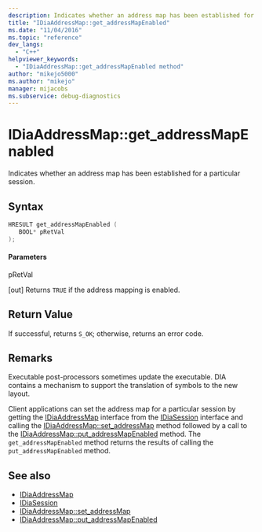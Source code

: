 ```yaml
---
description: Indicates whether an address map has been established for a particular session.
title: "IDiaAddressMap::get_addressMapEnabled"
ms.date: "11/04/2016"
ms.topic: "reference"
dev_langs:
  - "C++"
helpviewer_keywords:
  - "IDiaAddressMap::get_addressMapEnabled method"
author: "mikejo5000"
ms.author: "mikejo"
manager: mijacobs
ms.subservice: debug-diagnostics
---
```


# IDiaAddressMap::get_addressMapEnabled

Indicates whether an address map has been established for a particular session.

## Syntax

```c++
HRESULT get_addressMapEnabled ( 
   BOOL* pRetVal
);
```

#### Parameters

pRetVal

[out] Returns `TRUE` if the address mapping is enabled.

## Return Value

If successful, returns `S_OK`; otherwise, returns an error code.

## Remarks

Executable post-processors sometimes update the executable. DIA contains a mechanism to support the translation of symbols to the new layout.

Client applications can set the address map for a particular session by getting the [IDiaAddressMap](../../debugger/debug-interface-access/idiaaddressmap.md) interface from the [IDiaSession](../../debugger/debug-interface-access/idiasession.md) interface and calling the [IDiaAddressMap::set_addressMap](../../debugger/debug-interface-access/idiaaddressmap-set-addressmap.md) method followed by a call to the [IDiaAddressMap::put_addressMapEnabled](../../debugger/debug-interface-access/idiaaddressmap-put-addressmapenabled.md) method. The `get_addressMapEnabled` method returns the results of calling the `put_addressMapEnabled` method.

## See also

- [IDiaAddressMap](../../debugger/debug-interface-access/idiaaddressmap.md)
- [IDiaSession](../../debugger/debug-interface-access/idiasession.md)
- [IDiaAddressMap::set_addressMap](../../debugger/debug-interface-access/idiaaddressmap-set-addressmap.md)
- [IDiaAddressMap::put_addressMapEnabled](../../debugger/debug-interface-access/idiaaddressmap-put-addressmapenabled.md)

